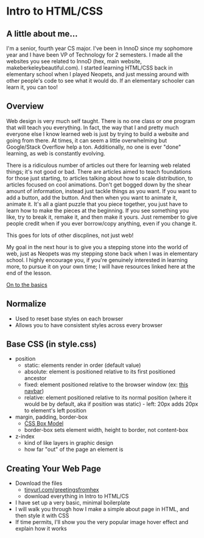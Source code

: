 # Intro to HTML/CSS

## A little about me...
I'm a senior, fourth year CS major.  I've been in InnoD since my sophomore year and I have been
VP of Technology for 2 semesters.  I made all the websites you see related to InnoD (hex, main
website, makeberkeleybeautiful.com).  I started learning HTML/CSS back in elementary school when
I played Neopets, and just messing around with other people's code to see what it would do.  If
an elementary schooler can learn it, you can too!

## Overview
Web design is very much self taught.  There is no one class or one program that will teach you 
everything.  In fact, the way that I and pretty much everyone else I know learned web is just by 
trying to build a website and going from there.  At times, it can seem a little overwhelming but 
Google/Stack Overflow help a ton.  Additionally, no one is ever "done" learning, as web is 
constantly evolving.

There is a ridiculous number of articles out there for learning web related things; it's not good 
or bad. There are articles aimed to teach foundations for those just starting, to articles talking 
about how to scale distribution, to articles focused on cool animations. Don't get bogged down by 
the shear amount of information, instead just tackle things as you want. If you want to add a 
button, add the button. And then when you want to animate it, animate it. It's all a giant puzzle 
that you piece together, you just have to learn how to make the pieces at the beginning. If you see 
something you like, try to break it, remake it, and then make it yours. Just remember to give 
people credit when if you ever borrow/copy anything, even if you change it.

This goes for lots of other discplines, not just web!

My goal in the next hour is to give you a stepping stone into the world of web, just as Neopets
was my stepping stone back when I was in elementary school. I highly encourage you, if you're
genuinely interested in learning more, to pursue it on your own time; I will have resources linked
here at the end of the lesson.

[On to the basics](https://github.com/cle1994/InnoD_Web_Handbook)

## Normalize
* Used to reset base styles on each browser
* Allows you to have consistent styles across every browser

## Base CSS (in style.css)
* position
  * static: elements render in order (default value)
  * absolute: element is positioned relative to its first positioned ancestor
  * fixed: element positioned relative to the browser window (ex: [this navbar](https://www.musicbed.com/))
  * relative: element positioned relative to its normal position (where it would be
    by default, aka if position was static) - left: 20px adds 20px to element's left position
* margin, padding, border-box
  * [CSS Box Model](https://www.w3schools.com/css/css_boxmodel.asp)
  * border-box sets element width, height to border, not content-box
* z-index
  * kind of like layers in graphic design
  * how far "out" of the page an element is 

## Creating Your Web Page
* Download the files
  * [tinyurl.com/greetingsfromhex](http://tinyurl.com/greetingsfromhex)
  * download everything in Intro to HTML/CS
* I have set up a very basic, minimal boilerplate
* I will walk you through how I make a simple about page in HTML, and then style it with CSS
* If time permits, I'll show you the very popular image hover effect and explain how it works
